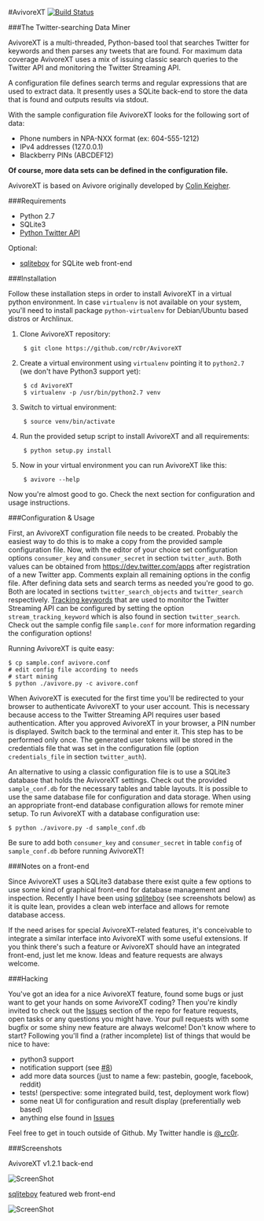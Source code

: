 #AvivoreXT [![Build Status](https://travis-ci.org/rc0r/AvivoreXT.svg)](https://travis-ci.org/rc0r/AvivoreXT)

###The Twitter-searching Data Miner

AvivoreXT is a multi-threaded, Python-based tool that searches Twitter for
keywords and then parses any tweets that are found. For maximum data coverage
AvivoreXT uses a mix of issuing classic search queries to the Twitter API and
monitoring the Twitter Streaming API.  

A configuration file defines search terms and regular expressions that are used
to extract data. It presently uses a SQLite back-end to store the data that is
found and outputs results via stdout.

With the sample configuration file AvivoreXT looks for the following sort of
data:

* Phone numbers in NPA-NXX format (ex: 604-555-1212)
* IPv4 addresses (127.0.0.1)
* Blackberry PINs (ABCDEF12)

**Of course, more data sets can be defined in the configuration file.**

AvivoreXT is based on Avivore originally developed by [Colin Keigher](https://github.com/ColinKeigher/Avivore).


###Requirements

* Python 2.7
* SQLite3
* [Python Twitter API](https://github.com/soxohsix/twitter)

Optional:

* [sqliteboy](https://github.com/nopri/sqliteboy) for SQLite web front-end


###Installation

Follow these installation steps in order to install AvivoreXT in a virtual
python environment. In case `virtualenv` is not available on your system, you'll need to install
package `python-virtualenv` for Debian/Ubuntu based distros or Archlinux.

1. Clone AvivoreXT repository:

        $ git clone https://github.com/rc0r/AvivoreXT

2. Create a virtual environment using `virtualenv` pointing it to `python2.7`
(we don't have Python3 support yet):

        $ cd AvivoreXT
        $ virtualenv -p /usr/bin/python2.7 venv

3. Switch to virtual environment:

        $ source venv/bin/activate

4. Run the provided setup script to install AvivoreXT and all requirements:

        $ python setup.py install

5. Now in your virtual environment you can run AvivoreXT like this:

        $ avivore --help

Now you're almost good to go. Check the next section for configuration and
usage instructions.


###Configuration & Usage

First, an AvivoreXT configuration file needs to be created. Probably the easiest
way to do this is to make a copy from the provided sample configuration file.
Now, with the editor of your choice set configuration options `consumer_key`
and `consumer_secret` in section `twitter_auth`. Both values can be obtained
from https://dev.twitter.com/apps after registration of a new Twitter app.
Comments explain all remaining options in the config file. After defining data
sets and search terms as needed you're good to go. Both are located in sections
`twitter_search_objects` and `twitter_search` respectively. [Tracking keywords](
https://dev.twitter.com/streaming/overview/request-parameters#track)
that are used to monitor the Twitter Streaming API can be configured by setting
the option `stream_tracking_keyword` which is also found in section
`twitter_search`. Check out the sample config file `sample.conf` for more
information regarding the configuration options!

Running AvivoreXT is quite easy:

	$ cp sample.conf avivore.conf
	# edit config file according to needs
	# start mining
	$ python ./avivore.py -c avivore.conf
	
When AvivoreXT is executed for the first time you'll be redirected to your
browser to authenticate AvivoreXT to your user account. This is necessary
because access to the Twitter Streaming API requires user based authentication.
After you approved AvivoreXT in your browser, a PIN number is displayed. Switch
back to the terminal and enter it. This step has to be performed only once. The
generated user tokens will be stored in the credentials file that was set in the
configuration file (option `credentials_file` in section `twitter_auth`).

An alternative to using a classic configuration file is to use a SQLite3
database that holds the AvivoreXT settings. Check out the provided
`sample_conf.db` for the necessary tables and table layouts. It is possible to
use the same database file for configuration and data storage. When using an
appropriate front-end database configuration allows for remote miner setup. To
run AvivoreXT with a database configuration use:

	$ python ./avivore.py -d sample_conf.db

Be sure to add both `consumer_key` and `consumer_secret` in table `config` of
`sample_conf.db` before running AvivoreXT!


###Notes on a front-end

Since AvivoreXT uses a SQLite3 database there exist quite a few options to use
some kind of graphical front-end for database management and inspection.
Recently I have been using [sqliteboy](https://github.com/nopri/sqliteboy) (see
screenshots below) as it is quite lean, provides a clean web interface and
allows for remote database access.

If the need arises for special AvivoreXT-related features, it's conceivable to
integrate a similar interface into AvivoreXT with some useful extensions. If you
think there's such a feature or AvivoreXT should have an integrated front-end,
just let me know. Ideas and feature requests are always welcome.


###Hacking

You've got an idea for a nice AvivoreXT feature, found some bugs or just want
to get your hands on some AvivoreXT coding? Then you're kindly invited to
check out the [Issues](https://github.com/rc0r/AvivoreXT/issues) section of the
repo for feature requests, open tasks or any questions you might have. Your pull
requests with some bugfix or some shiny new feature are always welcome! Don't
know where to start? Following you'll find a (rather incomplete) list of things
that would be nice to have:  

* python3 support
* notification support (see [#8](https://github.com/rc0r/AvivoreXT/issues/8))
* add more data sources (just to name a few: pastebin, google, facebook, reddit)
* tests! (perspective: some integrated build, test, deployment work flow)
* some neat UI for configuration and result display (preferentially web based)
* anything else found in [Issues](https://github.com/rc0r/AvivoreXT/issues)

Feel free to get in touch outside of Github. My  Twitter handle is [@_rc0r](https://twitter.com/_rc0r).


###Screenshots

AvivoreXT v1.2.1 back-end

![ScreenShot](https://raw.github.com/rc0r/AvivoreXT/master/scrots/AvivoreXT-Backend.png)

[sqliteboy](https://github.com/nopri/sqliteboy) featured web front-end

![ScreenShot](https://raw.github.com/rc0r/AvivoreXT/master/scrots/AvivoreXT-Webfront.png)
